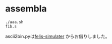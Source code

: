 # assembla

```
./aaa.sh
fib.s
```

ascii2bin.pyは[felis-simulater](https://github.com/ordovicia/felis-simulator)
からお借りしました。
